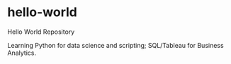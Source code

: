 # hello-world
Hello World Repository

Learning Python for data science and scripting; SQL/Tableau for Business Analytics.
